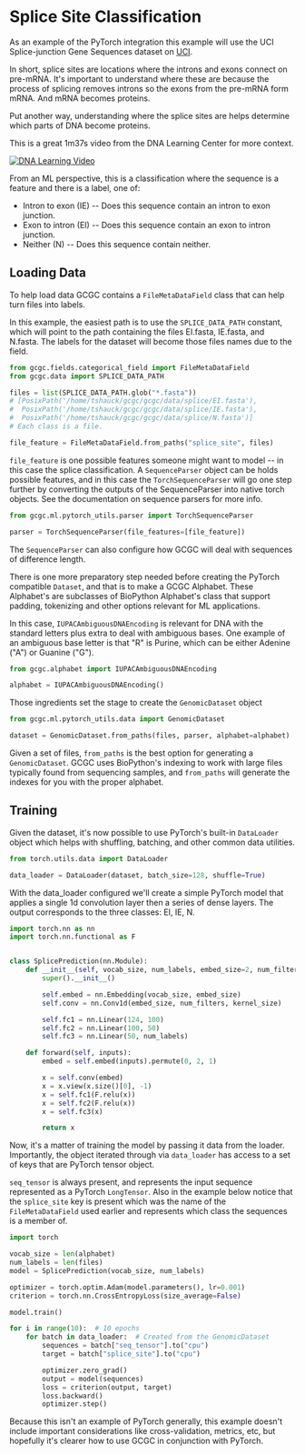 # Splice Site Classification

As an example of the PyTorch integration this example will use the UCI Splice-junction Gene
Sequences dataset on [UCI][uci].

In short, splice sites are locations where the introns and exons connect on pre-mRNA. It's important
to understand where these are because the process of splicing removes introns so the exons
from the pre-mRNA form mRNA. And mRNA becomes proteins.

Put another way, understanding where the splice sites are helps determine which parts of DNA become
proteins.

This is a great 1m37s video from the DNA Learning Center for more context.

[![DNA Learning Video](https://img.youtube.com/vi/aVgwr0QpYNE/0.jpg)](https://www.youtube.com/watch?v=aVgwr0QpYNE)

From an ML perspective, this is a classification where the sequence is a feature and there is a
label, one of:

- Intron to exon (IE) -- Does this sequence contain an intron to exon junction.
- Exon to intron (EI) -- Does this sequence contain an exon to intron junction.
- Neither (N) -- Does this sequence contain neither.

## Loading Data

To help load data GCGC contains a `FileMetaDataField` class that can help turn files into labels.

In this example, the easiest path is to use the `SPLICE_DATA_PATH` constant, which will point to the
path containing the files EI.fasta, IE.fasta, and N.fasta. The labels for the dataset will become
those files names due to the field.

```python
from gcgc.fields.categorical_field import FileMetaDataField
from gcgc.data import SPLICE_DATA_PATH

files = list(SPLICE_DATA_PATH.glob("*.fasta"))
# [PosixPath('/home/tshauck/gcgc/gcgc/data/splice/EI.fasta'),
#  PosixPath('/home/tshauck/gcgc/gcgc/data/splice/IE.fasta'),
#  PosixPath('/home/tshauck/gcgc/gcgc/data/splice/N.fasta')]
# Each class is a file.

file_feature = FileMetaDataField.from_paths("splice_site", files)
```

`file_feature` is one possible features someone might want to model -- in this case the splice
classification. A `SequenceParser` object can be holds possible features, and in this case the
`TorchSequenceParser` will go one step further by converting the outputs of the SequenceParser into
native torch objects. See the documentation on sequence parsers for more info.

```python
from gcgc.ml.pytorch_utils.parser import TorchSequenceParser

parser = TorchSequenceParser(file_features=[file_feature])
```

The `SequenceParser` can also configure how GCGC will deal with sequences of difference length.

There is one more preparatory step needed before creating the PyTorch compatible `Dataset`,
and that is to make a GCGC Alphabet. These Alphabet's are subclasses of BioPython Alphabet's class
that support padding, tokenizing and other options relevant for ML applications.

In this case, `IUPACAmbiguousDNAEncoding` is relevant for DNA with the standard letters plus
extra to deal with ambiguous bases. One example of an ambiguous base letter is that "R" is Purine,
which can be either Adenine ("A") or Guanine ("G").

```python
from gcgc.alphabet import IUPACAmbiguousDNAEncoding

alphabet = IUPACAmbiguousDNAEncoding()
```

Those ingredients set the stage to create the `GenomicDataset` object

```python
from gcgc.ml.pytorch_utils.data import GenomicDataset

dataset = GenomicDataset.from_paths(files, parser, alphabet=alphabet)
```

Given a set of files, `from_paths` is the best option for generating a `GenomicDataset`. GCGC uses
BioPython's indexing to work with large files typically found from sequencing samples, and
`from_paths` will generate the indexes for you with the proper alphabet.

## Training

Given the dataset, it's now possible to use PyTorch's built-in `DataLoader` object which helps with
shuffling, batching, and other common data utilities.

```python
from torch.utils.data import DataLoader

data_loader = DataLoader(dataset, batch_size=128, shuffle=True)
```

With the data_loader configured we'll create a simple PyTorch model that applies a single 1d
convolution layer then a series of dense layers. The output corresponds to the three classes: EI,
IE, N.

```python
import torch.nn as nn
import torch.nn.functional as F


class SplicePrediction(nn.Module):
    def __init__(self, vocab_size, num_labels, embed_size=2, num_filters=2, kernel_size=1):
        super().__init__()

        self.embed = nn.Embedding(vocab_size, embed_size)
        self.conv = nn.Conv1d(embed_size, num_filters, kernel_size)

        self.fc1 = nn.Linear(124, 100)
        self.fc2 = nn.Linear(100, 50)
        self.fc3 = nn.Linear(50, num_labels)

    def forward(self, inputs):
        embed = self.embed(inputs).permute(0, 2, 1)

        x = self.conv(embed)
        x = x.view(x.size()[0], -1)
        x = self.fc1(F.relu(x))
        x = self.fc2(F.relu(x))
        x = self.fc3(x)

        return x
```

Now, it's a matter of training the model by passing it data from the loader. Importantly, the
object iterated through via `data_loader` has access to a set of keys that are PyTorch tensor
object.

`seq_tensor` is always present, and represents the input sequence represented as a PyTorch
`LongTensor`. Also in the example below notice that the `splice_site` key is present which was the
name of the `FileMetaDataField` used earlier and represents which class the sequences is a member
of.

```python
import torch

vocab_size = len(alphabet)
num_labels = len(files)
model = SplicePrediction(vocab_size, num_labels)

optimizer = torch.optim.Adam(model.parameters(), lr=0.001)
criterion = torch.nn.CrossEntropyLoss(size_average=False)

model.train()

for i in range(10):  # 10 epochs
    for batch in data_loader:  # Created from the GenomicDataset
        sequences = batch["seq_tensor"].to("cpu")
        target = batch["splice_site"].to("cpu")

        optimizer.zero_grad()
        output = model(sequences)
        loss = criterion(output, target)
        loss.backward()
        optimizer.step()
```

Because this isn't an example of PyTorch generally, this example doesn't include important
considerations like cross-validation, metrics, etc, but hopefully it's clearer how to use GCGC in
conjunction with PyTorch.

[uci]: https://archive.ics.uci.edu/ml/datasets/Molecular+Biology+(Splice-junction+Gene+Sequences)
